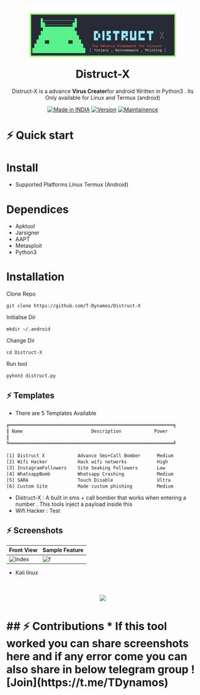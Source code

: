 <h1 align="center">
  <img src="https://raw.githubusercontent.com/T-Dynamos/Distruct-X/main/distruct-x.png" width="400px"/><br/>
  Distruct-X 
</h1>
<p align="center">Distruct-X is a advance  <b>Virus Creater</b>for android Written in Python3 . Its Only available for Linux and Termux (android) 
</p>
<p align="center">
<a href="https://bit.ly/2BNk3P1"><img title="Made in INDIA" src="https://img.shields.io/badge/Tool-Infector-green.svg"></a>
<a href="https://bit.ly/2BNk3P1"><img title="Version" src="https://img.shields.io/badge/Version-4.0-green.svg?style=flat-square"></a>
<a href="https://bit.ly/2BNk3P1"><img title="Maintainence" src="https://img.shields.io/badge/Maintained%3F-yes-green.svg"></a>
</p>
<p align="center">
</p>

# ⚡️ Quick start
# Install 
* Supported Platforms
Linux
Termux (Android)
# Dependices
* Apktool
* Jarsigner
* AAPT
* Metasploit
* Python3
# Installation
Clone Repo
```
git clone https://github.com/T-Dynamos/Distruct-X
```
Initialise Dir
```
mkdir ~/.android
```
Change Dir
```
cd Distruct-X
```
Run tool
```
pyhon3 distruct.py
```
##  ⚡ Templates
* There are 5 Templates Available
```
╔════════════════════════════════════════════════════════════╗
║ Name                         Description            Power             ║
╚════════════════════════════════════════════════════════════╝

[1] Distruct X            Advance Sms+Call Bomber      Medium
[2] Wifi Hacker           Hack wifi networks           High
[3] InstagramFollowers    Site Seaking Followers       Low
[4] WhatsappBomb          Whatsapp Crashing            Medium
[5] SARA                  Touch Disable                Ultra
[6] Custom Site           Made custom phishing         Medium
```
*  Distruct-X :
A built in sms + call bomber that works when entering a number . This tools inject a payload inside this
* Wifi Hacker :
Test
## ⚡ Screenshots
| Front View | Sample Feature	|
| ------------  | ------------ |
|![Index](https://github.com/T-Dynamos/T-Dynamos/raw/main/bin/Screenshot_2021-12-25-21-26-07-585_com.termux.jpg)|![f](https://github.com/T-Dynamos/T-Dynamos/raw/main/bin/Screenshot_2021-12-25-22-45-37-449_com.miui.videoplayer.jpg)
* Kali linux
<h1 align="center">
  <img src="https://github.com/T-Dynamos/T-Dynamos/raw/main/bin/IMG_20211225_224513.png"/>
<h1/>
## ⚡ Contributions 
* If this tool worked you can share screenshots here and if any error come you can also share in below telegram group
![Join](https://t.me/TDynamos)
